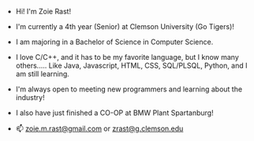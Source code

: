 - Hi! I'm Zoie Rast!

- I'm currently a 4th year (Senior) at Clemson University (Go Tigers)!
- I am majoring in a Bachelor of Science in Computer Science.

- I love C/C++, and it has to be my favorite language, but I know many others.....
  Like Java, Javascript, HTML, CSS, SQL/PLSQL, Python, and I am still learning.
 
- I'm always open to meeting new programmers and learning about the industry!
- I also have just finished a CO-OP at BMW Plant Spartanburg!

- 📫 zoie.m.rast@gmail.com or zrast@g.clemson.edu

